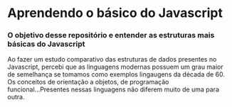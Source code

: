 # Aprendendo o básico do Javascript


### O objetivo desse repositório e entender as estruturas mais básicas do Javascript

Ao fazer um estudo comparativo das estruturas de dados presentes no Javascript, percebi que as linguagens modernas possuem um grau maior de semelhança se tomamos como exemplos lingaugens da década de 60. 
Os conceitos de orientação a objetos, de programação funcional...Presentes nessas linguagens não diferem muito de uma para outra.


